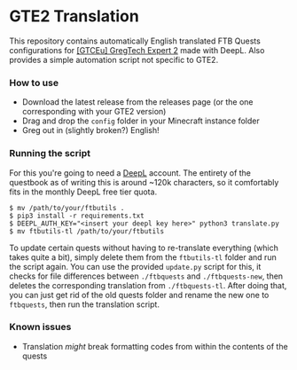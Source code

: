 # GTE2 Translation

This repository contains automatically English translated FTB Quests configurations for [\[GTCEu\] GregTech Expert 2](https://www.curseforge.com/minecraft/modpacks/gregtech-expert-2) made with DeepL. Also provides a simple automation script not specific to GTE2.

### How to use

- Download the latest release from the releases page (or the one corresponding with your GTE2 version)
- Drag and drop the `config` folder in your Minecraft instance folder
- Greg out in (slightly broken?) English!

### Running the script

For this you're going to need a [DeepL](https://www.deepl.com) account. The entirety of the questbook as of writing this is around ~120k characters, so it comfortably fits in the monthly DeepL free tier quota.
```
$ mv /path/to/your/ftbutils .
$ pip3 install -r requirements.txt
$ DEEPL_AUTH_KEY="<insert your deepl key here>" python3 translate.py
$ mv ftbutils-tl /path/to/your/ftbutils
```

To update certain quests without having to re-translate everything (which takes quite a bit), simply delete them from the `ftbutils-tl` folder and run the script again. You can use the provided `update.py` script for this, it checks for file differences between `./ftbquests` and `./ftbquests-new`, then deletes the corresponding translation from `./ftbquests-tl`. After doing that, you can just get rid of the old quests folder and rename the new one to `ftbquests`, then run the translation script.

### Known issues

- Translation *might* break formatting codes from within the contents of the quests
